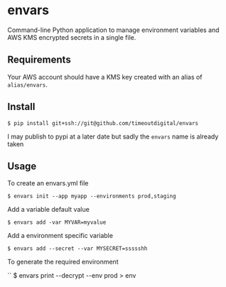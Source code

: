 # envars

Command-line Python application to manage environment variables and AWS KMS encrypted secrets in a single file.

## Requirements

Your AWS account should have a KMS key created with an alias of `alias/envars`.

## Install

```
$ pip install git+ssh://git@github.com/timeoutdigital/envars
```

I may publish to pypi at a later date but sadly the `envars` name is already taken

## Usage

To create an envars.yml file

```
$ envars init --app myapp --environments prod,staging
```

Add a variable default value

```
$ envars add -var MYVAR=myvalue
```

Add a environment specific variable

```
$ envars add --secret --var MYSECRET=ssssshh
```

To generate the required environment

``
$ envars print --decrypt --env prod > env
```
